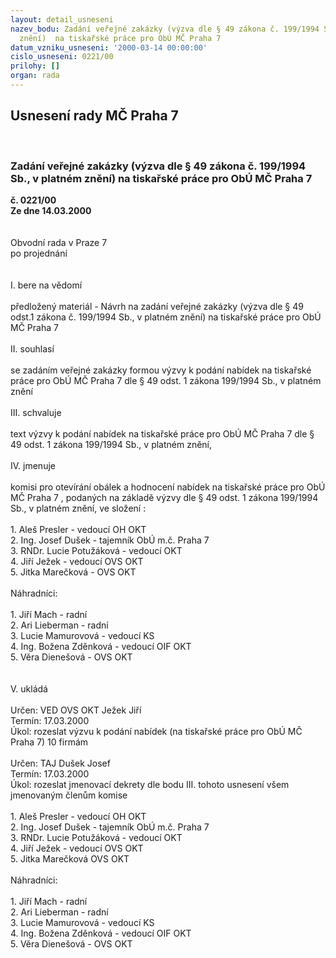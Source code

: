 ```yaml
---
layout: detail_usneseni
nazev_bodu: Zadání veřejné zakázky (výzva dle § 49 zákona č. 199/1994 Sb., v platném
  znění)  na tiskařské práce pro ObÚ MČ Praha 7
datum_vzniku_usneseni: '2000-03-14 00:00:00'
cislo_usneseni: 0221/00
prilohy: []
organ: rada
---
```

<div id="ucUsn_pList" class="usn">
	<span><h2>Usnesení rady MČ Praha 7 </h2>
<br></span><div class="standBody">
<span><h3>Zadání veřejné zakázky (výzva dle § 49 zákona č. 199/1994 Sb., v platném znění)  na tiskařské práce pro ObÚ MČ Praha 7</h3></span><div class="center">
		<strong>č. 0221/00</strong><br>
	</div>
<div class="center">
		<strong>Ze dne 14.03.2000</strong><br><br>
	</div>
<br>Obvodní rada v Praze 7<br>po projednání<br><br><br>I.	bere na vědomí<br><br> předložený materiál - Návrh na zadání veřejné zakázky (výzva dle § 49 odst.1  zákona č. 199/1994 Sb., v platném znění)  na tiskařské práce pro ObÚ MČ Praha 7<br><br>II.	souhlasí <br><br>se zadáním veřejné zakázky formou výzvy k podání nabídek na tiskařské práce pro ObÚ MČ Praha 7  dle § 49 odst. 1 zákona 199/1994 Sb., v platném znění<br><br>III.	schvaluje <br><br>text výzvy k  podání nabídek na tiskařské práce pro ObÚ MČ Praha 7  dle § 49 odst. 1 zákona 199/1994 Sb., v platném znění,<br><br>IV.	jmenuje<br><br>komisi pro otevírání obálek a hodnocení nabídek na tiskařské práce pro ObÚ MČ Praha 7 ,  podaných  na základě výzvy dle § 49 odst. 1 zákona 199/1994 Sb., v platném znění, ve složení :<br> <br>               1. Aleš Presler - vedoucí OH OKT<br>               2. Ing. Josef Dušek - tajemník ObÚ m.č. Praha 7<br>               3. RNDr. Lucie Potužáková  - vedoucí OKT <br>               4. Jiří Ježek - vedoucí OVS OKT<br>               5. Jitka Marečková - OVS OKT<br><br>     Náhradníci:<br><br>               1. Jiří Mach - radní                         <br>               2. Ari Lieberman - radní<br>               3. Lucie Mamurovová - vedoucí KS<br>               4. Ing. Božena Zděnková - vedoucí OIF OKT<br>               5. Věra Dienešová - OVS OKT<br><br><br>V.	ukládá <br><br> Určen:	     	VED OVS OKT Ježek Jiří<br>Termín: 17.03.2000<br>Úkol:	rozeslat výzvu k  podání nabídek (na tiskařské práce pro ObÚ MČ Praha 7) 10 firmám<br> <br> Určen:	     	TAJ Dušek Josef<br>Termín: 17.03.2000<br>Úkol:	rozeslat jmenovací dekrety dle bodu III. tohoto usnesení všem jmenovaným členům komise<br> <br>               1. Aleš Presler - vedoucí OH OKT<br>               2. Ing. Josef Dušek - tajemník  ObÚ m.č. Praha 7<br>               3. RNDr. Lucie Potužáková  - vedoucí OKT <br>               4. Jiří Ježek - vedoucí OVS OKT<br>               5. Jitka Marečková OVS OKT<br><br>     Náhradníci:<br><br>               1. Jiří Mach - radní<br>               2. Ari Lieberman - radní<br>               3. Lucie Mamurovová - vedoucí KS<br>               4. Ing. Božena Zděnková - vedoucí OIF OKT<br>               5. Věra Dienešová - OVS OKT<br>
</div>
</div>